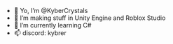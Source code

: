 - 👋 Yo, I’m @KyberCrystals
- 👀 I’m making stuff in Unity Engine and Roblox Studio
- 🌱 I’m currently learning C#
- 📫 discord: kybrer

<!---
DiamondsDev/DiamondsDev is a ✨ special ✨ repository because its `README.md` (this file) appears on your GitHub profile.
You can click the Preview link to take a look at your changes.
--->
